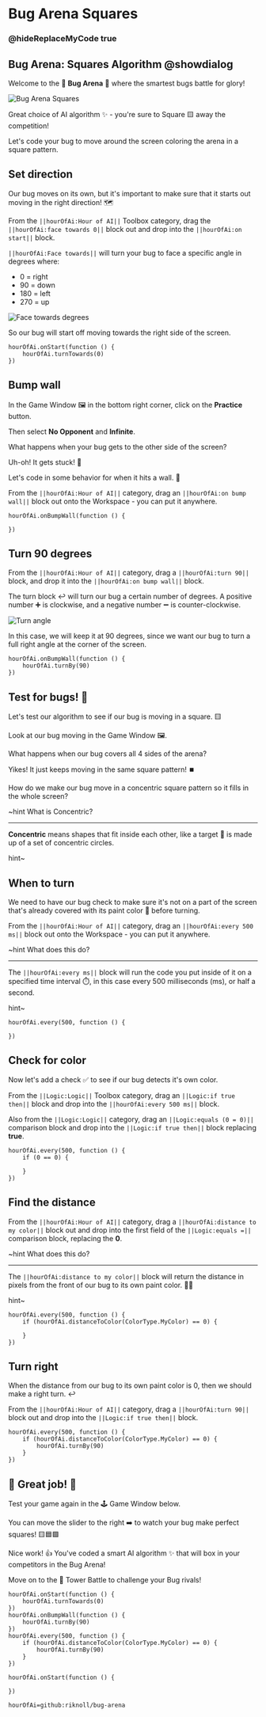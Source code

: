 # Bug Arena Squares
### @hideReplaceMyCode true

## Bug Arena: Squares Algorithm @showdialog

Welcome to the 👾 **Bug Arena** 👾  where the smartest bugs battle for glory!

![Bug Arena Squares](/static/skillmap/bug-arena/squares.gif "animation of squares pattern")

Great choice of AI algorithm ✨ - you're sure to Square 🟨 away the competition!

Let's code your bug to move around the screen coloring the arena in a square pattern.

## Set direction

Our bug moves on its own, but it's important to make sure that it starts out moving in the right direction! 🗺️

From the ``||hourOfAi:Hour of AI||`` Toolbox category, drag the ``||hourOfAi:face towards 0||`` block out and drop into the ``||hourOfAi:on start||`` block.

``||hourOfAi:Face towards||`` will turn your bug to face a specific angle in degrees where:
- 0 = right
- 90 = down
- 180 = left
- 270 = up

![Face towards degrees](/static/skillmap/bug-arena/degrees.png "face towards degrees")

So our bug will start off moving towards the right side of the screen.

```blocks
hourOfAi.onStart(function () {
    hourOfAi.turnTowards(0)
})
```

## Bump wall

In the Game Window 🖼️ in the bottom right corner, click on the  **Practice** button.

Then select **No Opponent** and **Infinite**.

What happens when your bug gets to the other side of the screen?

Uh-oh!  It gets stuck! 🔄

Let's code in some behavior for when it hits a wall. 🧱

From the ``||hourOfAi:Hour of AI||`` category, drag an ``||hourOfAi:on bump wall||`` block out onto the Workspace - you can put it anywhere.

```blocks
hourOfAi.onBumpWall(function () {

})
```

## Turn 90 degrees

From the ``||hourOfAi:Hour of AI||`` category, drag a ``||hourOfAi:turn 90||`` block, and drop it into the ``||hourOfAi:on bump wall||`` block.

The turn block ↩️ will turn our bug a certain number of degrees.  A positive number ➕ is clockwise, and a negative number ➖ is counter-clockwise.

![Turn angle](/static/skillmap/bug-arena/turn-angle.png "turn angle")

In this case, we will keep it at 90 degrees, since we want our bug to turn a full right angle at the corner of the screen.

```blocks
hourOfAi.onBumpWall(function () {
    hourOfAi.turnBy(90)
})
```

## Test for bugs! 🐞

Let's test our algorithm to see if our bug is moving in a square. 🟨

Look at our bug moving in the Game Window 🖼️.

What happens when our bug covers all 4 sides of the arena?

Yikes!  It just keeps moving in the same square pattern! ⏹️

How do we make our bug move in a concentric square pattern so it fills in the whole screen?

~hint What is Concentric?

---

**Concentric** means shapes that fit inside each other, like a target 🎯 is made up of a set of concentric circles.

hint~

## When to turn

We need to have our bug check to make sure it's not on a part of the screen that's already covered with its paint color 🎨 before turning.

From the ``||hourOfAi:Hour of AI||`` category, drag an ``||hourOfAi:every 500 ms||`` block out onto the Workspace - you can put it anywhere.

~hint What does this do?

---

The ``||hourOfAi:every ms||`` block will run the code you put inside of it on a specified time interval ⏱️, in this case every 500 milliseconds (ms), or half a second.  

hint~

```blocks
hourOfAi.every(500, function () {

})
```

## Check for color

Now let's add a check ✅ to see if our bug detects it's own color.

From the ``||Logic:Logic||`` Toolbox category, drag an ``||Logic:if true then||`` block and drop into the ``||hourOfAi:every 500 ms||`` block.

Also from the ``||Logic:Logic||`` category, drag an ``||Logic:equals (0 = 0)||`` comparison block and drop into the ``||Logic:if true then||`` block replacing **true**.

```blocks
hourOfAi.every(500, function () {
    if (0 == 0) {
    	
    }
})
```

## Find the distance

From the ``||hourOfAi:Hour of AI||`` category, drag a ``||hourOfAi:distance to my color||`` block out and drop into the first field of the ``||Logic:equals =||`` comparison block, replacing the **0**.

~hint What does this do?

---

The ``||hourOfAi:distance to my color||`` block will return the distance in pixels from the front of our bug to its own paint color.  👾🎨

hint~

```blocks
hourOfAi.every(500, function () {
    if (hourOfAi.distanceToColor(ColorType.MyColor) == 0) {

    }
})
```

## Turn right

When the distance from our bug to its own paint color is 0, then we should make a right turn. ↩️

From the ``||hourOfAi:Hour of AI||`` category, drag a ``||hourOfAi:turn 90||`` block out and drop into the ``||Logic:if true then||`` block.

```blocks
hourOfAi.every(500, function () {
    if (hourOfAi.distanceToColor(ColorType.MyColor) == 0) {
        hourOfAi.turnBy(90)
    }
})
```

## 🎉 Great job! 🎉

Test your game again in the 🕹️ Game Window below.

You can move the slider to the right ➡️ to watch your bug make perfect squares! 🟨🟦🟩

Nice work! 👍 You've coded a smart AI algorithm ✨ that will box in your competitors in the Bug Arena!

Move on to the 🏰 Tower Battle to challenge your Bug rivals!

```blocks
hourOfAi.onStart(function () {
    hourOfAi.turnTowards(0)
})
hourOfAi.onBumpWall(function () {
    hourOfAi.turnBy(90)
})
hourOfAi.every(500, function () {
    if (hourOfAi.distanceToColor(ColorType.MyColor) == 0) {
        hourOfAi.turnBy(90)
    }
})
```

```template
hourOfAi.onStart(function () {
	
})
```

```package
hourOfAi=github:riknoll/bug-arena
```